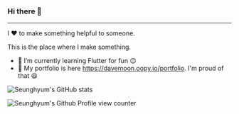 ### Hi there 👋
---
I ❤️ to make something helpful to someone.

This is the place where I make something.

- 🌱  I’m currently learning Flutter for fun 😉
- 📄  My portfolio is here https://davemoon.oopy.io/portfolio. I'm proud of that 😆

![Seunghyum's GitHub stats](https://github-readme-stats.vercel.app/api?username=Seunghyum&show_icons=true&theme=radical) 

![Seunghyum's Github Profile view counter](https://komarev.com/ghpvc/?username=Seunghyum&style=flat-square&color=ff69b4)
